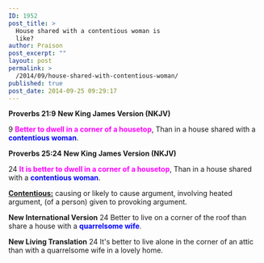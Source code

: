 ```yaml
---
ID: 1952
post_title: >
  House shared with a contentious woman is
  like?
author: Praison
post_excerpt: ""
layout: post
permalink: >
  /2014/09/house-shared-with-contentious-woman/
published: true
post_date: 2014-09-25 09:29:17
---
```

<strong>Proverbs 21:9</strong>
<strong> New King James Version (NKJV)</strong>

9 <span style="color: #ff00ff;"><strong>Better to dwell in a corner of a housetop</strong></span>,
Than in a house shared with a <span style="color: #0000ff;"><strong>contentious woman</strong></span>.

<strong>Proverbs 25:24</strong>
<strong> New King James Version (NKJV)</strong>

24 <span style="color: #ff00ff;"><strong>It is better to dwell in a corner of a housetop</strong></span>,
Than in a house shared with a <span style="color: #0000ff;"><strong>contentious woman</strong></span>.

<span style="text-decoration: underline;"><strong>Contentious:</strong></span> causing or likely to cause argument, involving heated argument, (of a person) given to provoking argument.

<strong>New International Version</strong>
24 Better to live on a corner of the roof than share a house with a <strong><span style="color: #0000ff;">quarrelsome wife</span></strong>.

<strong>New Living Translation</strong>
24 It's better to live alone in the corner of an attic than with a quarrelsome wife in a lovely home.

&nbsp;